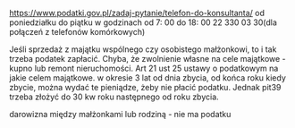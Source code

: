 https://www.podatki.gov.pl/zadaj-pytanie/telefon-do-konsultanta/
od poniedziałku do piątku w godzinach od 7: 00 do 18: 00
22 330 03 30(dla połączeń z telefonów komórkowych)

Jeśli sprzedaż z majątku wspólnego czy osobistego małżonkowi, to i tak trzeba podatek zapłacić.
Chyba, że zwolnienie własne na cele majątkowe - kupno lub remont nieruchomości.
Art 21 ust 25 ustawy o podatkowym na jakie celem majątkowe.
w okresie 3 lat od dnia zbycia, od końca roku kiedy zbycie, można wydać te pieniądze, żeby nie płacić podatku.
Jednak pit39 trzeba złożyć do 30 kw roku następnego od roku zbycia.

darowizna między małżonkami lub rodziną - nie ma podatku
